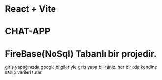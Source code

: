 # React + Vite
# CHAT-APP

# FireBase(NoSql) Tabanlı bir projedir.
giriş yaptığınızda google bilgileriyle giriş yapa bilirsiniz.
her bir oda kendine sahip verileri tutar 


